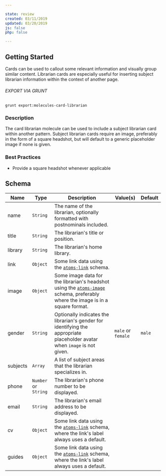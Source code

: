 ```yaml
---

state: review
created: 03/11/2019
updated: 03/20/2019
js: false
php: false

---
```


## Getting Started

Cards can be used to callout some relevant information and visually group similar content. Librarian cards are especially useful for inserting subject librarian information within the context of another page.

###### EXPORT VIA GRUNT

```
grunt export:molecules-card-librarian
```


### Description

The card librarian molecule can be used to include a subject librarian card within another pattern. Subject librarian cards require an image, preferably in the form of a square headshot, but will default to a generic placeholder image if none is given.


### Best Practices

- Provide a square headshot whenever applicable


## Schema

| Name      | Type      | Description                                                                                               | Value(s)          |Default|
|-----------|-----------|-----------------------------------------------------------------------------------------------------------|-------------------|-------|
| name      | `String`  | The name of the librarian, optionally formatted with postnominals included.                               |                   |       |
| title     | `String`  | The librarian's title or position.                                                                        |                   |       |
| library   | `String`  | The librarian's home library.                                                                             |                   |       |
| link      | `Object`  | Some link data using the [`atoms-link`][atoms-link] schema.                                               |                   |       |
| image     | `Object`  | Some image data for the librarian's headshot using the [`atoms-image`][atoms-image] schema, preferably where the image is in a square format.           |                   |       |
| gender    | `String`  | Optionally indicates the librarian's gender for identifying the appropriate placeholder avatar when `image` is not given.  | `male` or `female` | `male` |
| subjects  | `Array`   | A list of subject areas that the librarian specializes in.                                                |                   |       |
| phone     | `Number` or `String` | The librarian's phone number to be displayed.                                                  |                   |       |
| email     | `String` | The librarian's email address to be displayed.                                                             |                   |       |
| cv        | `Object` | Some link data using the [`atoms-link`][atoms-link] schema, where the link's label always uses a default.  |                   |       |
| guides    | `Object` | Some link data using the [`atoms-link`][atoms-link] schema, where the link's label always uses a default.  |                   |       |


[atoms-link]: /patterns/20-atoms-globals-link/20-atoms-globals-link.html
[atoms-image]: /patterns/20-atoms-media-image/20-atoms-media-image.html
